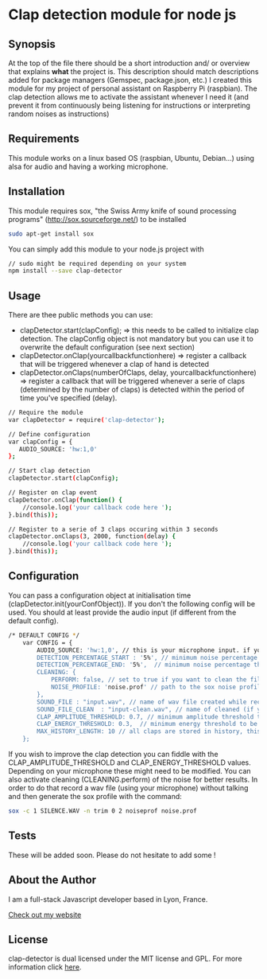 Clap detection module for node js
===

## Synopsis

At the top of the file there should be a short introduction and/ or overview that explains **what** the project is. This description should match descriptions added for package managers (Gemspec, package.json, etc.)
I created this module for my project of personal assistant on Raspberry Pi (raspbian). The clap detection allows me to activate the assistant whenever I need it (and prevent it from continuously being listening for instructions or interpreting random noises as instructions)

## Requirements
This module works on a linux based OS (raspbian, Ubuntu, Debian...) using alsa for audio and having a working microphone.

## Installation

This module requires sox, "the Swiss Army knife of sound processing programs" (http://sox.sourceforge.net/) to be installed
```bash
sudo apt-get install sox
```
You can simply add this module to your node.js project with
```bash
// sudo might be required depending on your system
npm install --save clap-detector
```

## Usage

There are thee public methods you can use:
- clapDetector.start(clapConfig);
=> this needs to be called to initialize clap detection. The clapConfig object is not mandatory but you can use it to overwrite the default configuration (see next section)
- clapDetector.onClap(yourcallbackfunctionhere)
=> register a callback that will be triggered whenever a clap of hand is detected
- clapDetector.onClaps(numberOfClaps, delay, yourcallbackfunctionhere)
=> register a callback that will be triggered whenever a serie of claps (determined by the number of claps) is detected within the period of time you've specified (delay).

```bash
// Require the module
var clapDetector = require('clap-detector');

// Define configuration
var clapConfig = {
   AUDIO_SOURCE: 'hw:1,0'
};

// Start clap detection
clapDetector.start(clapConfig);

// Register on clap event
clapDetector.onClap(function() {
    //console.log('your callback code here ');
}.bind(this));

// Register to a serie of 3 claps occuring within 3 seconds
clapDetector.onClaps(3, 2000, function(delay) {
    //console.log('your callback code here ');
}.bind(this));
```

## Configuration

You can pass a configuration object at initialisation time (clapDetector.init(yourConfObject)). If you don't the following config will be used. You should at least provide the audio input (if different from the default config).

```bash
/* DEFAULT CONFIG */
    var CONFIG = {
        AUDIO_SOURCE: 'hw:1,0', // this is your microphone input. if you don't know it you can refer to this thread (http://www.voxforge.org/home/docs/faq/faq/linux-how-to-determine-your-audio-cards-or-usb-mics-maximum-sampling-rate)
        DETECTION_PERCENTAGE_START : '5%', // minimum noise percentage threshold necessary to start recording sound
        DETECTION_PERCENTAGE_END: '5%',  // minimum noise percentage threshold necessary to stop recording sound
        CLEANING: {
            PERFORM: false, // set to true if you want to clean the file from noise before analyzing it. It requires a sox noise profile
            NOISE_PROFILE: 'noise.prof' // path to the sox noise profile
        },
        SOUND_FILE : "input.wav", // name of wav file created while recording
        SOUND_FILE_CLEAN  : "input-clean.wav", // name of cleaned (if you activated cleaning) file
        CLAP_AMPLITUDE_THRESHOLD: 0.7, // minimum amplitude threshold to be considered as clap
        CLAP_ENERGY_THRESHOLD: 0.3,  // minimum energy threshold to be considered as clap
        MAX_HISTORY_LENGTH: 10 // all claps are stored in history, this is its max length
    };
```

If you wish to improve the clap detection you can fiddle with the CLAP_AMPLITUDE_THRESHOLD and CLAP_ENERGY_THRESHOLD values. Depending on your microphone these might need to be modified.
You can also activate cleaning (CLEANING.perform) of the noise for better results. In order to do that record a wav file (using your microphone) without talking and then generate the sox profile with the command:

```bash
sox -c 1 SILENCE.WAV -n trim 0 2 noiseprof noise.prof
```

## Tests

These will be added soon. Please do not hesitate to add some !

## About the Author

I am a full-stack Javascript developer based in Lyon, France.

[Check out my website](http://www.thomschell.com)

## License

clap-detector is dual licensed under the MIT license and GPL.
For more information click [here](https://opensource.org/licenses/MIT).